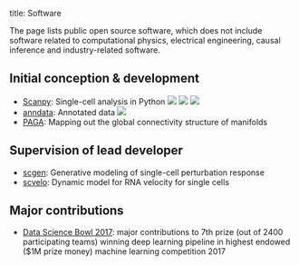 title: Software

<script async defer src="https://buttons.github.io/buttons.js"></script>

The page lists public open source software, which does not include software related to computational physics, electrical engineering, causal inference and industry-related software.

## Initial conception & development

* [Scanpy](https://github.com/theislab/scanpy):  Single-cell analysis in Python <a class="github-button" href="https://github.com/theislab/scanpy" data-icon="octicon-star" data-show-count="true"></a> <img src="https://pepy.tech/badge/scanpy"> <img src="https://img.shields.io/pypi/dm/scanpy?logo=PyPI"> <img src="https://img.shields.io/conda/dn/bioconda/scanpy?logo=Anaconda">
* [anndata](https://github.com/theislab/anndata): Annotated data <a class="github-button" href="https://github.com/theislab/anndata" data-icon="octicon-star" data-show-count="true"></a> <img src="https://pepy.tech/badge/anndata">
* [PAGA](https://github.com/theislab/paga): Mapping out the global connectivity structure of manifolds <a class="github-button" href="https://github.com/theislab/paga" data-icon="octicon-star" data-show-count="true"></a>


## Supervision of lead developer

* [scgen](https://github.com/theislab/scgen): Generative modeling of single-cell perturbation response <a class="github-button" href="https://github.com/theislab/scgen" data-icon="octicon-star" data-show-count="true"></a>
* [scvelo](https://github.com/theislab/scvelo): Dynamic model for RNA velocity for single cells <a class="github-button" href="https://github.com/theislab/scvelo" data-icon="octicon-star" data-show-count="true"></a>


## Major contributions

* [Data Science Bowl 2017](https://github.com/NDKoehler/DataScienceBowl2017_7th_place): major contributions to 7th prize (out of 2400 participating teams) winning deep learning pipeline in highest endowed ($1M prize money) machine learning competition 2017



